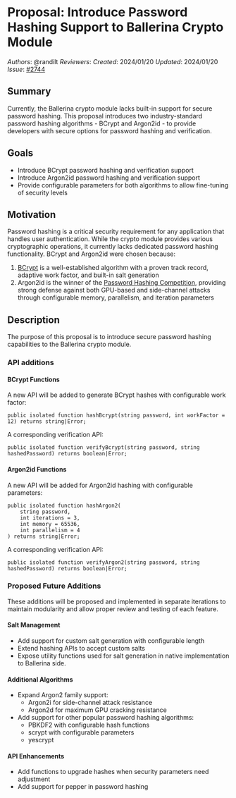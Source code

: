 # Proposal: Introduce Password Hashing Support to Ballerina Crypto Module

_Authors_: @randilt
_Reviewers_:
_Created_: 2024/01/20
_Updated_: 2024/01/20
_Issue_: [#2744](https://github.com/ballerina-platform/ballerina-library/issues/2744)

## Summary

Currently, the Ballerina crypto module lacks built-in support for secure password hashing. This proposal introduces two industry-standard password hashing algorithms - BCrypt and Argon2id - to provide developers with secure options for password hashing and verification.

## Goals

- Introduce BCrypt password hashing and verification support
- Introduce Argon2id password hashing and verification support
- Provide configurable parameters for both algorithms to allow fine-tuning of security levels

## Motivation

Password hashing is a critical security requirement for any application that handles user authentication. While the crypto module provides various cryptographic operations, it currently lacks dedicated password hashing functionality. BCrypt and Argon2id were chosen because:

1. [BCrypt](https://en.wikipedia.org/wiki/Bcrypt) is a well-established algorithm with a proven track record, adaptive work factor, and built-in salt generation
2. Argon2id is the winner of the [Password Hashing Competition](https://www.password-hashing.net/), providing strong defense against both GPU-based and side-channel attacks through configurable memory, parallelism, and iteration parameters

## Description

The purpose of this proposal is to introduce secure password hashing capabilities to the Ballerina crypto module.

### API additions

#### BCrypt Functions

A new API will be added to generate BCrypt hashes with configurable work factor:

```ballerina
public isolated function hashBcrypt(string password, int workFactor = 12) returns string|Error;
```

A corresponding verification API:

```ballerina
public isolated function verifyBcrypt(string password, string hashedPassword) returns boolean|Error;
```

#### Argon2id Functions

A new API will be added for Argon2id hashing with configurable parameters:

```ballerina
public isolated function hashArgon2(
    string password,
    int iterations = 3,
    int memory = 65536,
    int parallelism = 4
) returns string|Error;
```

A corresponding verification API:

```ballerina
public isolated function verifyArgon2(string password, string hashedPassword) returns boolean|Error;
```

### Proposed Future Additions

These additions will be proposed and implemented in separate iterations to maintain modularity and allow proper review and testing of each feature.

#### Salt Management
- Add support for custom salt generation with configurable length
- Extend hashing APIs to accept custom salts
- Expose utility functions used for salt generation in native implementation to Ballerina side.

#### Additional Algorithms
- Expand Argon2 family support:
  - Argon2i for side-channel attack resistance
  - Argon2d for maximum GPU cracking resistance
- Add support for other popular password hashing algorithms:
  - PBKDF2 with configurable hash functions
  - scrypt with configurable parameters
  - yescrypt

#### API Enhancements
- Add functions to upgrade hashes when security parameters need adjustment
- Add support for pepper in password hashing
